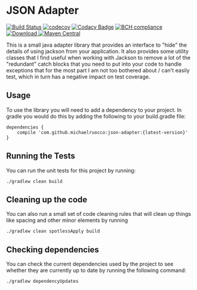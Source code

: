 # JSON Adapter

[![Build Status](https://travis-ci.org/michaelruocco/json-adapter.svg?branch=master)](https://travis-ci.org/michaelruocco/json-adapter)
[![codecov](https://codecov.io/gh/michaelruocco/json-adapter/branch/master/graph/badge.svg)](https://codecov.io/gh/michaelruocco/json-adapter)
[![Codacy Badge](https://app.codacy.com/project/badge/Grade/a475e9dfd8b94547a678e5b4ec50e6cd)](https://www.codacy.com/manual/michaelruocco/json-adapter?utm_source=github.com&amp;utm_medium=referral&amp;utm_content=michaelruocco/json-adapter&amp;utm_campaign=Badge_Grade)
[![BCH compliance](https://bettercodehub.com/edge/badge/michaelruocco/json-adapter?branch=master)](https://bettercodehub.com/)
[![Download](https://api.bintray.com/packages/michaelruocco/maven/json-adapter/images/download.svg) ](https://bintray.com/michaelruocco/maven/json-adapter/_latestVersion)
[![Maven Central](https://img.shields.io/maven-central/v/com.github.michaelruocco/json-adapter.svg?label=Maven%20Central)](https://search.maven.org/search?q=g:%22com.github.michaelruocco%22%20AND%20a:%22json-adapter%22)

This is a small java adapter library that provides an interface to "hide"
the details of using jackson from your application. It also provides some utility
classes that I find useful when working with Jackson to remove a lot of the
"redundant" catch blocks that you need to put into your code to handle exceptions
that for the most part I am not too bothered about / can't easily test, which in
turn has a negative impact on test coverage.

## Usage

To use the library you will need to add a dependency to your project. In
gradle you would do this by adding the following to your build.gradle file:

```
dependencies {
    compile 'com.github.michaelruocco:json-adapter:{latest-version}'
}
```

## Running the Tests

You can run the unit tests for this project by running:

```
./gradlew clean build
```

## Cleaning up the code

You can also run a small set of code cleaning rules that will clean
up things like spacing and other minor elements by running

```
./gradlew clean spotlessApply build
```

## Checking dependencies

You can check the current dependencies used by the project to see whether
they are currently up to date by running the following command:

```
./gradlew dependencyUpdates
```